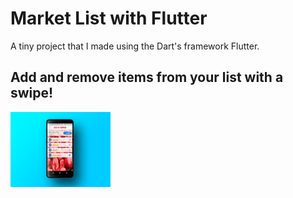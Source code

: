 # Market List with Flutter

A tiny project that I made using the Dart's framework Flutter.

## Add and remove items from your list with a swipe!

<p float="center">
  <img src="screenshots/flutter_01.jpg" width="160" />
</p>
